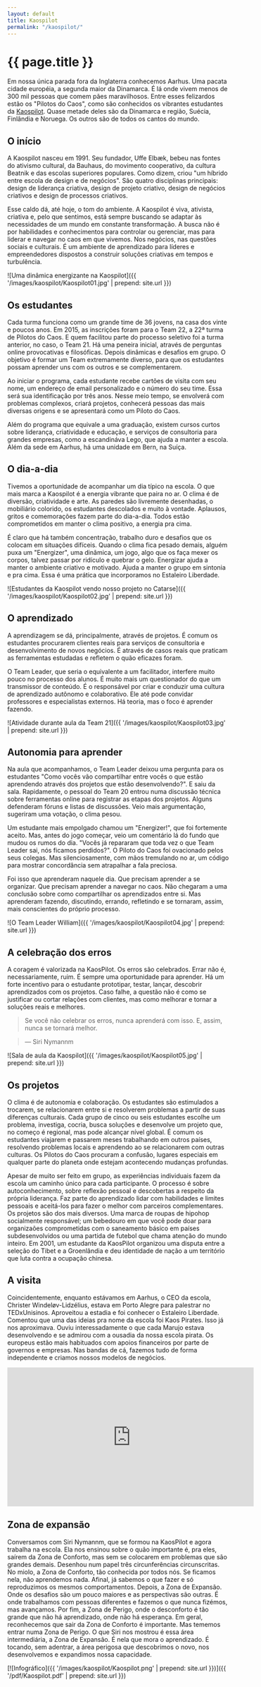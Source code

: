 ```yaml
---
layout: default
title: Kaospilot
permalink: "/kaospilot/"
---
```


# {{ page.title }}

Em nossa única parada fora da Inglaterra conhecemos Aarhus. Uma pacata cidade européia, a segunda maior da Dinamarca. É lá onde vivem menos de 300 mil pessoas que comem pães maravilhosos. Entre esses felizardos estão os "Pilotos do Caos", como são conhecidos os vibrantes estudantes da [Kaospilot](http://www.kaospilot.dk). Quase metade deles são da Dinamarca e região, Suécia, Finlândia e Noruega. Os outros são de todos os cantos do mundo.

## O início

A Kaospilot nasceu em 1991. Seu fundador, Uffe Elbæk, bebeu nas fontes do ativismo cultural, da Bauhaus, do movimento cooperativo, da cultura Beatnik e das escolas superiores populares. Como dizem, criou "um híbrido entre escola de design e de negócios". São quatro disciplinas principais: design de liderança criativa, design de projeto criativo, design de negócios criativos e design de processos criativos.

Esse caldo dá, até hoje, o tom do ambiente. A Kaospilot é viva, ativista, criativa e, pelo que sentimos, está sempre buscando se adaptar às necessidades de um mundo em constante transformação. A busca não é por habilidades e conhecimentos para controlar ou gerenciar, mas para liderar e navegar no caos em que vivemos. Nos negócios, nas questões sociais e culturais. É um ambiente de aprendizado para líderes e empreendedores dispostos a construir soluções criativas em tempos e turbulência.

![Uma dinâmica energizante na Kaospilot]({{ '/images/kaospilot/Kaospilot01.jpg' | prepend: site.url }})

## Os estudantes

Cada turma funciona como um grande time de 36 jovens, na casa dos vinte e poucos anos. Em 2015, as inscrições foram para o Team 22, a 22ª turma de Pilotos do Caos. E quem facilitou parte do processo seletivo foi a turma anterior, no caso, o Team 21. Há uma peneira inicial, através de perguntas online provocativas e filosóficas. Depois dinâmicas e desafios em grupo. O objetivo é formar um Team extremamente diverso, para que os estudantes possam aprender uns com os outros e se complementarem.

Ao iniciar o programa, cada estudante recebe cartões de visita com seu nome, um endereço de email personalizado e o número do seu time. Essa será sua identificação por três anos. Nesse meio tempo, se envolverá com problemas complexos, criará projetos, conhecerá pessoas das mais diversas origens e se apresentará como um Piloto do Caos.

Além do programa que equivale a uma graduação, existem cursos curtos sobre liderança, criatividade e educação, e serviços de consultoria para grandes empresas, como a escandináva Lego, que ajuda a manter a escola. Além da sede em Aarhus, há uma unidade em Bern, na Suíça.

## O dia-a-dia

Tivemos a oportunidade de acompanhar um dia típico na escola. O que mais marca a Kaospilot é a energia vibrante que paira no ar. O clima é de diversão, criatividade e arte. As paredes são livremente desenhadas, o mobiliário colorido, os estudantes descolados e muito à vontade. Aplausos, gritos e comemorações fazem parte do dia-a-dia. Todos estão comprometidos em manter o clima positivo, a energia pra cima.

É claro que há também concentração, trabalho duro e desafios que os colocam em situações difíceis. Quando o clima fica pesado demais, alguém puxa um "Energizer", uma dinâmica, um jogo, algo que os faça mexer os corpos, talvez passar por ridículo e quebrar o gelo. Energizar ajuda a manter o ambiente criativo e motivado. Ajuda a manter o grupo em sintonia e pra cima. Essa é uma prática que incorporamos no Estaleiro Liberdade.

![Estudantes da Kaospilot vendo nosso projeto no Catarse]({{ '/images/kaospilot/Kaospilot02.jpg' | prepend: site.url }})

## O aprendizado

A aprendizagem se dá, principalmente, através de projetos. É comum os estudantes procurarem clientes reais para serviços de consultoria e desenvolvimento de novos negócios. É através de casos reais que praticam as ferramentas estudadas e refletem o quão eficazes foram.

O Team Leader, que seria o equivalente a um facilitador, interfere muito pouco no processo dos alunos. É muito mais um questionador do que um transmissor de conteúdo. É o responsável por criar e conduzir uma cultura de aprendizado autônomo e colaborativo. Ele até pode convidar professores e especialistas externos. Há teoria, mas o foco é aprender fazendo.

![Atividade durante aula da Team 21]({{ '/images/kaospilot/Kaospilot03.jpg' | prepend: site.url }})

## Autonomia para aprender

Na aula que acompanhamos, o Team Leader deixou uma pergunta para os estudantes "Como vocês vão compartilhar entre vocês o que estão aprendendo através dos projetos que estão desenvolvendo?". E saiu da sala. Rapidamente, o pessoal do Team 20 entrou numa discussão técnica sobre ferramentas online para registrar as etapas dos projetos. Alguns defenderam fóruns e listas de discussões. Veio mais argumentação, sugeriram uma votação, o clima pesou.

Um estudante mais empolgado chamou um "Energizer!", que foi fortemente aceito. Mas, antes do jogo começar, veio um comentário lá do fundo que mudou os rumos do dia. "Vocês já repararam que toda vez o que Team Leader sai, nós ficamos perdidos?". O Piloto do Caos foi ovacionado pelos seus colegas. Mas silenciosamente, com mãos tremulando no ar, um código para mostrar concordância sem atrapalhar a fala preciosa.

Foi isso que aprenderam naquele dia. Que precisam aprender a se organizar. Que precisam aprender a navegar no caos. Não chegaram a uma conclusão sobre como compartilhar os aprendizados entre si. Mas aprenderam fazendo, discutindo, errando, refletindo e se tornaram, assim, mais conscientes do próprio processo.

![O Team Leader William]({{ '/images/kaospilot/Kaospilot04.jpg' | prepend: site.url }})

## A celebração dos erros

A coragem é valorizada na KaosPilot. Os erros são celebrados. Errar não é, necessariamente, ruim. É sempre uma oportunidade para aprender. Há um forte incentivo para o estudante prototipar, testar, lançar, descobrir aprendizados com os projetos. Caso falhe, a questão não é como se justificar ou cortar relações com clientes, mas como melhorar e tornar a soluções reais e melhores.

> Se você não celebrar os erros, nunca aprenderá com isso. E, assim, nunca se tornará melhor.

> — Siri Nymannm

![Sala de aula da Kaospilot]({{ '/images/kaospilot/Kaospilot05.jpg' | prepend: site.url }})

## Os projetos

O clima é de autonomia e colaboração. Os estudantes são estimulados a trocarem, se relacionarem entre si e resolverem problemas a partir de suas diferenças culturais. Cada grupo de cinco ou seis estudantes escolhe um problema, investiga, cocria, busca soluções e desenvolve um projeto que, no começo é regional, mas pode alcançar nível global. É comum os estudantes viajarem e passarem meses trabalhando em outros países, resolvendo problemas locais e aprendendo ao se relacionarem com outras culturas. Os Pilotos do Caos procuram a confusão, lugares especiais em qualquer parte do planeta onde estejam acontecendo mudanças profundas.

Apesar de muito ser feito em grupo, as experiências individuais fazem da escola um caminho único para cada participante. O processo é sobre autoconhecimento, sobre reflexão pessoal e descobertas a respeito da própria liderança. Faz parte do aprendizado lidar com habilidades e limites pessoais e aceitá-los para fazer o melhor com parceiros complementares. Os projetos são dos mais diversos. Uma marca de roupas de hipohop socialmente responsável; um bebedouro em que você pode doar para organizaões comprometidas com o saneamento básico em países subdesenvolvidos ou uma partida de futebol que chama atenção do mundo inteiro. Em 2001, um estudante da KaosPilot organizou uma disputa entre a seleção do Tibet e a Groenlândia e deu identidade de nação a um território que luta contra a ocupação chinesa.


## A visita

Coincidentemente, enquanto estávamos em Aarhus, o CEO da escola, Christer Windeløv-Lidzélius, estava em Porto Alegre para palestrar no TEDxUnisinos. Aproveitou a estadia e foi conhecer o Estaleiro Liberdade. Comentou que uma das ideias pra nome da escola foi Kaos Pirates. Isso já nos aproximava. Ouviu interessadamente o que cada Marujo estava desenvolvendo e se admirou com a ousadia da nossa escola pirata. Os europeus estão mais habituados com apoios financeiros por parte de governos e empresas. Nas bandas de cá, fazemos tudo de forma independente e criamos nossos modelos de negócios.

<iframe width="560" height="315" src="https://www.youtube.com/embed/X-1ivgaW1q8" frameborder="0" allowfullscreen></iframe>

## Zona de expansão

Conversamos com Siri Nymannm, que se formou na KaosPilot e agora trabalha na escola. Ela nos ensinou sobre o quão importante é, pra eles, saírem da Zona de Conforto, mas sem se colocarem em problemas que são grandes demais. Desenhou num papel três circunferências circunscritas. No miolo, a Zona de Conforto, tão conhecida por todos nós. Se ficamos nela, não aprendemos nada. Afinal, já sabemos o que fazer e só reproduzimos os mesmos comportamentos. Depois, a Zona de Expansão. Onde os desafios são um pouco maiores e as perspectivas são outras. É onde trabalhamos com pessoas diferentes e fazemos o que nunca fizémos, mas avançamos. Por fim, a Zona de Perigo, onde o desconforto é tão grande que não há aprendizado, onde não há esperança. Em geral, reconhecemos que sair da Zona de Conforto é importante. Mas tememos entrar numa Zona de Perigo. O que Siri nos mostrou é essa área intermediária, a Zona de Expansão. É nela que mora o aprendizado. É tocando, sem adentrar, a área perigosa que descobrimos o novo, nos desenvolvemos e expandimos nossa capacidade.

[![Infográfico]({{ '/images/kaospilot/Kaospilot.png' | prepend: site.url }})]({{ '/pdf/Kaospilot.pdf' | prepend: site.url }})
